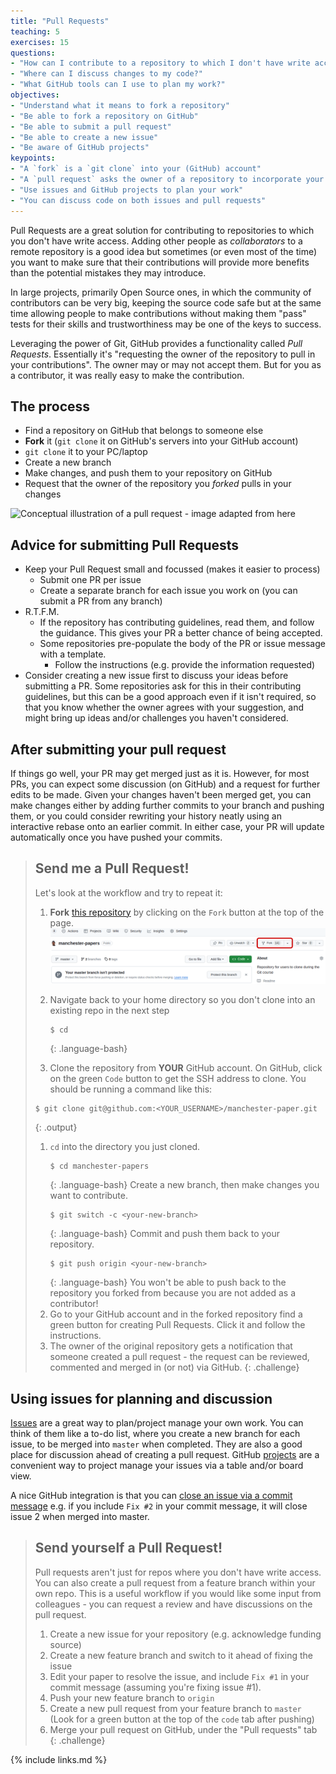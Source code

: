 ```yaml
---
title: "Pull Requests"
teaching: 5
exercises: 15
questions:
- "How can I contribute to a repository to which I don't have write access?"
- "Where can I discuss changes to my code?"
- "What GitHub tools can I use to plan my work?"
objectives:
- "Understand what it means to fork a repository"
- "Be able to fork a repository on GitHub"
- "Be able to submit a pull request"
- "Be able to create a new issue"
- "Be aware of GitHub projects"
keypoints:
- "A `fork` is a `git clone` into your (GitHub) account"
- "A `pull request` asks the owner of a repository to incorporate your changes"
- "Use issues and GitHub projects to plan your work"
- "You can discuss code on both issues and pull requests"
---
```


Pull Requests are a great solution for contributing to repositories to which
you don't have write access. Adding other people as *collaborators* to a remote
repository is a good idea but sometimes (or even most of the time) you want to
make sure that their contributions will provide more benefits than the
potential mistakes they may introduce.

In large projects, primarily Open Source ones, in which the community of
contributors can be very big, keeping the source code safe but at the same time
allowing people to make contributions without making them "pass" tests for their
skills and trustworthiness may be one of the keys to success.

Leveraging the power of Git, GitHub provides a functionality called *Pull
Requests*. Essentially it's "requesting the owner of the repository to pull in
your contributions". The owner may or may not accept them. But for you as
a contributor, it was really easy to make the contribution.


## The process

- Find a repository on GitHub that belongs to someone else
- **Fork** it (`git clone` it on GitHub's servers into your GitHub account)
- `git clone` it to your PC/laptop
- Create a new branch
- Make changes, and push them to your repository on GitHub
- Request that the owner of the repository you *forked* pulls in your changes

![Conceptual illustration of a pull request - image adapted from
[here](http://acrl.ala.org/techconnect/post/coding-collaboration-on-github)](../fig/github-diagram.png)

## Advice for submitting Pull Requests
- Keep your Pull Request small and focussed (makes it easier to process)
	- Submit one PR per issue
	- Create a separate branch for each issue you work on
	  (you can submit a PR from any branch)
- R.T.F.M.
	- If the repository has contributing guidelines, read them,
	  and follow the guidance. This gives your PR a better chance of being accepted.
	- Some repositories pre-populate the body of the PR or issue message
	  with a template.
		- Follow the instructions (e.g. provide the information requested)
- Consider creating a new issue first to discuss your ideas before submitting a PR.
  Some repositories ask for this in their contributing guidelines,
  but this can be a good approach even if it isn't required,
  so that you know whether the owner agrees with your suggestion,
  and might bring up ideas and/or challenges you haven't considered.

## After submitting your pull request
If things go well, your PR may get merged just as it is.
However, for most PRs, you can expect some discussion (on GitHub)
and a request for further edits to be made.
Given your changes haven't been merged get, you can make changes either by adding
further commits to your branch and pushing them,
or you could consider rewriting your history neatly using an interactive rebase onto
an earlier commit.
In either case, your PR will update automatically once you have pushed your commits.

> ## Send me a Pull Request!
> Let's look at the workflow and try to repeat it:
>
> 1. **Fork** [this
> repository](https://github.com/gcapes/manchester-papers.git)
> by  clicking on the `Fork` button at the top of the page.
> ![screenshot of fork button](../fig/fork-a-repo.png)
>
> 1. Navigate back to your home directory so you don't clone into an existing repo
> in the next step
>
>     ~~~
>     $ cd
>     ~~~
>     {: .language-bash}
>
> 1. Clone the repository from **YOUR** GitHub account.
> On GitHub, click on the green `Code` button  to get the SSH address to clone.
> You should be running a command like this:
>
>	~~~
>	$ git clone git@github.com:<YOUR_USERNAME>/manchester-paper.git
>	~~~
>	{: .output}
>
> 1. `cd` into the directory you just cloned.
>    ~~~
>    $ cd manchester-papers
>    ~~~
>    {: .language-bash}
> Create a new branch, then make changes you want to contribute.
>    ~~~
>    $ git switch -c <your-new-branch>
>    ~~~
>    {: .language-bash}
> Commit and push them back to your repository.
>    ~~~
>    $ git push origin <your-new-branch>
>    ~~~
>    {: .language-bash}
> You won't be able to push back to the repository you forked from
> because you are not added as a contributor!
> 1. Go to your GitHub account and in the forked repository find a green button
> for creating Pull Requests. Click it and follow the instructions.
> 1. The owner of the original repository gets a notification that someone
> created a pull request - the request can be reviewed, commented and merged in
> (or not) via GitHub.
{: .challenge}

## Using issues for planning and discussion
[Issues][issues] are a great way to plan/project manage your own work.
You can think of them like a to-do list, where you create a new branch for each issue,
to be merged into `master` when completed.
They are also a good place for discussion ahead of creating a pull request.
GitHub [projects] are a convenient way to project manage your issues via a table and/or board view.

A nice GitHub integration is that you can [close an issue via a commit message][close via commit]
e.g. if you include `Fix #2` in your commit message, it will close issue 2
when merged into master.



> ## Send yourself a Pull Request!
> Pull requests aren't just for repos where you don't have write access.
> You can also create a pull request from a feature branch within your own repo.
> This is a useful workflow if you would like some input from colleagues -
> you can request a review and have discussions on the pull request.
>
> 1. Create a new issue for your repository (e.g. acknowledge funding source)
> 2. Create a new feature branch and switch to it ahead of fixing the issue
> 3. Edit your paper to resolve the issue, and include `Fix #1` in your commit
>    message (assuming you're fixing issue #1).
> 4. Push your new feature branch to `origin`
> 5. Create a new pull request from your feature branch to `master`
>   (Look for a green button at the top of the `code` tab after pushing)
> 6. Merge your pull request on GitHub, under the "Pull requests" tab
{: .challenge}

[issues]: https://github.com/features/issues
[projects]: https://docs.github.com/en/issues/planning-and-tracking-with-projects/learning-about-projects/about-projects


{% include links.md %}

[close via commit]: https://github.com/gcapes/git-course/commit/b76e9fe967d4f1a1a612399bb4fb615cef70e2e0
